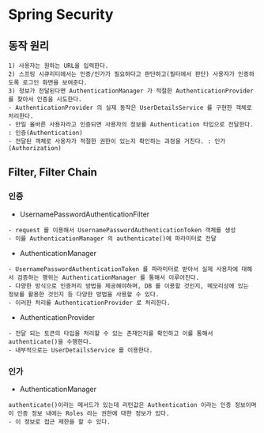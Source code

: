# Spring Security
## 동작 원리
```
1) 사용자는 원하는 URL을 입력한다. 
2) 스프링 시큐리티에서는 인증/인가가 필요하다고 판단하고(필터에서 판단) 사용자가 인증하도록 로그인 화면을 보여준다. 
3) 정보가 전달된다면 AuthenticationManager 가 적절한 AuthenticationProvider 를 찾아서 인증을 시도한다.
- AuthenticationProvider 의 실제 동작은 UserDetailsService 를 구현한 객체로 처리한다. 
- 만일 올바른 사용자라고 인증되면 사용자의 정보를 Authentication 타입으로 전달한다. : 인증(Authentication)
- 전달된 객체로 사용자가 적절한 권한이 있는지 확인하는 과정을 거친다. : 인가(Authorization)
```

## Filter, Filter Chain
### 인증
- UsernamePasswordAuthenticationFilter
```
- request 를 이용해서 UsernamePasswordAuthenticationToken 객체를 생성
- 이를 AuthenticationManager 의 authenticate()에 파라미터로 전달
```

- AuthenticationManager
```
- UsernamePasswordAuthenticationToken 를 파라미터로 받아서 실제 사용자에 대해서 검증하는 행위는 AuthenticationManager 를 통해서 이루어진다. 
- 다양한 방식으로 인증처리 방법을 제공해야하며, DB 를 이용할 것인지, 메모리상에 있는 정보를 활용한 것인지 등 다양한 방법을 사용할 수 있다. 
- 이러한 처리를 AuthenticationProvider 로 처리한다. 
```

- AuthenticationProvider
```
- 전달 되는 토큰의 타입을 처리할 수 있는 존재인지를 확인하고 이를 통해서 authenticate()을 수행한다. 
- 내부적으로는 UserDetailsService 를 이용한다. 
```

### 인가
- AuthenticationManager
```
authenticate()이라는 메서드가 있는데 리턴값은 Authentication 이라는 인증 정보이며 이 인증 정보 내에는 Roles 라는 권한에 대한 정보가 있다. 
- 이 정보로 접근 제한을 할 수 있다. 
```